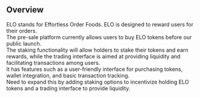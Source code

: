 ## Overview

ELO stands for Effortless Order Foods.
ELO is designed to reward users for their orders.<br>
The pre-sale platform currently allows users to buy ELO tokens before our public launch.<br>
The staking functionality will allow holders to stake their tokens and earn rewards, while the trading interface is aimed at providing liquidity and facilitating transactions among users.<br>
It has features such as a user-friendly interface for purchasing tokens, wallet integration, and basic transaction tracking.<br>
Need to expand this by adding staking options to incentivize holding ELO tokens and a trading interface to provide liquidity.

